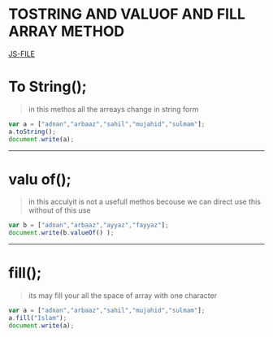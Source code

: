 # TOSTRING AND VALUOF AND FILL ARRAY METHOD
[JS-FILE](/js/48-tostring-and-valuof-and-fill-arrays-methods.js)
# To String();
>in this methos all the arreays change in string form
```javascript
var a = ["adnan","arbaaz","sahil","mujahid","sulmam"];
a.toString();
document.write(a);
```
---
# valu of();
>in this acculyit is not a usefull methos becouse we can direct use this without of this use
```javascript
var b = ["adnan","arbaaz","ayyaz","fayyaz"];
document.write(b.valueOf() );
```
---

# fill();
>its may fill your all the space of array with one character

```javascript
var a = ["adnan","arbaaz","sahil","mujahid","sulmam"];
a.fill("Islam");
document.write(a);
```




